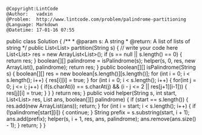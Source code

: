 ```
@Copyright:LintCode
@Author:   vadxin
@Problem:  http://www.lintcode.com/problem/palindrome-partitioning
@Language: Markdown
@Datetime: 17-01-16 07:55
```

public class Solution {
    /**
     * @param s: A string
     * @return: A list of lists of string
     */
    public List<List<String>> partition(String s) {
        // write your code here
        List<List<String>> res = new ArrayList<List<String>>();
        if (s == null || s.length() == 0) {
            return res;
        }
        boolean[][] palindrome = isPalindrome(s);
        helper(s, 0, res, new ArrayList<String>(), palindrome);
        return res;
    }
    public boolean[][] isPalindrome(String s) {
        boolean[][] res = new boolean[s.length()][s.length()];
        for (int i = 0; i < s.length(); i++) {
            res[i][i] = true;
        }
        for (int i = 0; i < s.length(); i++) {
            for(int j = 0; j <= i; j++) {
                if(s.charAt(i) == s.charAt(j) && (i - j <= 2 || res[j+1][i-1])) {
                    res[j][i] = true;
                }
            }
        }
        return res;
    }
    public void helper(String s, int start, List<List<String>> res, List<String> ans, boolean[][] palindrome) {
        if (start == s.length()) {
            res.add(new ArrayList<String>(ans));
            return;
        }
        for (int i = start; i < s.length(); i++) {
            if (!palindrome[start][i]) {
                continue;
            }
            String prefix = s.substring(start, i + 1);
            ans.add(prefix);
            helper(s, i + 1, res, ans, palindrome);
            ans.remove(ans.size() - 1);
        }
        return;
    }
}